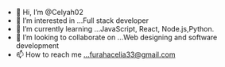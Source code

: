 - 👋 Hi, I’m @Celyah02
- 👀 I’m interested in ...Full stack developer
- 🌱 I’m currently learning ...JavaScript, React, Node.js,Python.
- 💞️ I’m looking to collaborate on ...Web designing and software development
- 📫 How to reach me ...furahacelia33@gmail.com



<!---
Celyah02/Celyah02 is a ✨ special ✨ repository because its `README.md` (this file) appears on your GitHub profile.
You can click the Preview link to take a look at your changes.
--->
